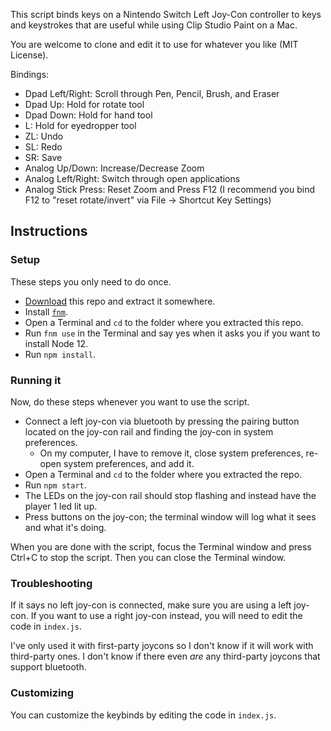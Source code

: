 This script binds keys on a Nintendo Switch Left Joy-Con controller to keys and keystrokes that are useful while using Clip Studio Paint on a Mac.

You are welcome to clone and edit it to use for whatever you like (MIT License).

Bindings:

- Dpad Left/Right: Scroll through Pen, Pencil, Brush, and Eraser
- Dpad Up: Hold for rotate tool
- Dpad Down: Hold for hand tool
- L: Hold for eyedropper tool
- ZL: Undo
- SL: Redo
- SR: Save
- Analog Up/Down: Increase/Decrease Zoom
- Analog Left/Right: Switch through open applications
- Analog Stick Press: Reset Zoom and Press F12 (I recommend you bind F12 to "reset rotate/invert" via File -> Shortcut Key Settings)

## Instructions

### Setup

These steps you only need to do once.

- [Download](https://github.com/suchipi/clip-studio-paint-joycon/archive/master.zip) this repo and extract it somewhere.
- Install [`fnm`](https://github.com/Schniz/fnm).
- Open a Terminal and `cd` to the folder where you extracted this repo.
- Run `fnm use` in the Terminal and say yes when it asks you if you want to install Node 12.
- Run `npm install`.

### Running it

Now, do these steps whenever you want to use the script.

- Connect a left joy-con via bluetooth by pressing the pairing button located on the joy-con rail and finding the joy-con in system preferences.
  - On my computer, I have to remove it, close system preferences, re-open system preferences, and add it.
- Open a Terminal and `cd` to the folder where you extracted the repo.
- Run `npm start`.
- The LEDs on the joy-con rail should stop flashing and instead have the player 1 led lit up.
- Press buttons on the joy-con; the terminal window will log what it sees and what it's doing.

When you are done with the script, focus the Terminal window and press Ctrl+C to stop the script. Then you can close the Terminal window.

### Troubleshooting

If it says no left joy-con is connected, make sure you are using a left joy-con. If you want to use a right joy-con instead, you will need to edit the code in `index.js`.

I've only used it with first-party joycons so I don't know if it will work with third-party ones. I don't know if there even _are_ any third-party joycons that support bluetooth.

### Customizing

You can customize the keybinds by editing the code in `index.js`.
